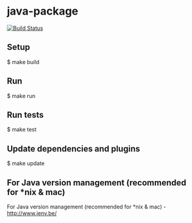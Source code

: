 # java-package

[![Build Status](https://jitpack.io/v/hexlet-boilerplates/java-package.svg)](https://jitpack.io/#hexlet-boilerplates/java-package)

## Setup
$ make build

## Run
$ make run

## Run tests
$ make test

## Update dependencies and plugins
$ make update

## For Java version management (recommended for *nix & mac)
For Java version management (recommended for *nix & mac) - http://www.jenv.be/
